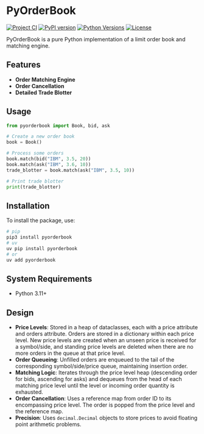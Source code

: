 # PyOrderBook
[![Project CI](https://github.com/zkhorozianbc/pyorderbook/actions/workflows/project-ci.yml/badge.svg?refresh=1)](https://github.com/zkhorozianbc/pyorderbook/actions/workflows/project-ci.yml)
[![PyPI version](https://img.shields.io/pypi/v/pyorderbook.svg)](https://pypi.org/project/pyorderbook/)
[![Python Versions](https://img.shields.io/pypi/pyversions/pyorderbook.svg)](https://pypi.org/project/pyorderbook/)
[![License](https://img.shields.io/github/license/zkhorozianbc/pyorderbook.svg)](https://github.com/zkhorozianbc/pyorderbook/blob/main/LICENSE)

PyOrderBook is a pure Python implementation of a limit order book and matching engine.

## Features

- **Order Matching Engine**
- **Order Cancellation**
- **Detailed Trade Blotter**

## Usage

```python
from pyorderbook import Book, bid, ask

# Create a new order book
book = Book()

# Process some orders
book.match(bid("IBM", 3.5, 20))
book.match(ask("IBM", 3.6, 10))
trade_blotter = book.match(ask("IBM", 3.5, 10))

# Print trade blotter
print(trade_blotter)
```

## Installation

To install the package, use:

```sh
# pip
pip3 install pyorderbook
# uv
uv pip install pyorderbook
# or 
uv add pyorderbook
```

## System Requirements
- Python 3.11+


## Design

- **Price Levels**: Stored in a heap of dataclasses, each with a price attribute and orders attribute. Orders are stored in a dictionary within each price level. New price levels are created when an unseen price is received for a symbol/side, and standing price levels are deleted when there are no more orders in the queue at that price level.
- **Order Queueing**: Unfilled orders are enqueued to the tail of the corresponding symbol/side/price queue, maintaining insertion order.
- **Matching Logic**: Iterates through the price level heap (descending order for bids, ascending for asks) and dequeues from the head of each matching price level until the level or incoming order quantity is exhausted.
- **Order Cancellation**: Uses a reference map from order ID to its encompassing price level. The order is popped from the price level and the reference map.
- **Precision**: Uses `decimal.Decimal` objects to store prices to avoid floating point arithmetic problems.
